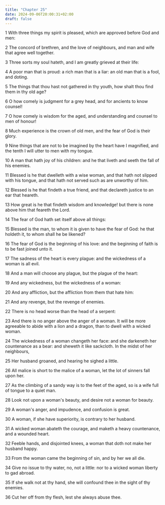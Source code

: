 ```yaml
---
title: "Chapter 25"
date: 2024-09-06T20:00:31+02:00
draft: false
---
```



1 With three things my spirit is pleased, which are approved before God and men:

2 The concord of brethren, and the love of neighbours, and man and wife that agree well together.

3 Three sorts my soul hateth, and I am greatly grieved at their life:

4 A poor man that is proud: a rich man that is a liar: an old man that is a fool, and doting.

5 The things that thou hast not gathered in thy youth, how shalt thou find them in thy old age?

6 O how comely is judgment for a grey head, and for ancients to know counsel!

7 O how comely is wisdom for the aged, and understanding and counsel to men of honour!

8 Much experience is the crown of old men, and the fear of God is their glory.

9 Nine things that are not to be imagined by the heart have I magnified, and the tenth I will utter to men with my tongue.

10 A man that hath joy of his children: and he that liveth and seeth the fall of his enemies.

11 Blessed is he that dwelleth with a wise woman, and that hath not slipped with his tongue, and that hath not served such as are unworthy of him.

12 Blessed is he that findeth a true friend, and that declareth justice to an ear that heareth.

13 How great is he that findeth wisdom and knowledge! but there is none above him that feareth the Lord.

14 The fear of God hath set itself above all things:

15 Blessed is the man, to whom it is given to have the fear of God: he that holdeth it, to whom shall he be likened?

16 The fear of God is the beginning of his love: and the beginning of faith is to be fast joined unto it.

17 The sadness of the heart is every plague: and the wickedness of a woman is all evil.

18 And a man will choose any plague, but the plague of the heart:

19 And any wickedness, but the wickedness of a woman:

20 And any affliction, but the affliction from them that hate him:

21 And any revenge, but the revenge of enemies.

22 There is no head worse than the head of a serpent:

23 And there is no anger above the anger of a woman. It will be more agreeable to abide with a lion and a dragon, than to dwell with a wicked woman.

24 The wickedness of a woman changeth her face: and she darkeneth her countenance as a bear: and sheweth it like sackcloth. In the midst of her neighbours,

25 Her husband groaned, and hearing he sighed a little.

26 All malice is short to the malice of a woman, let the lot of sinners fall upon her.

27 As the climbing of a sandy way is to the feet of the aged, so is a wife full of tongue to a quiet man.

28 Look not upon a woman's beauty, and desire not a woman for beauty.

29 A woman's anger, and impudence, and confusion is great.

30 A woman, if she have superiority, is contrary to her husband.

31 A wicked woman abateth the courage, and maketh a heavy countenance, and a wounded heart.

32 Feeble hands, and disjointed knees, a woman that doth not make her husband happy.

33 From the woman came the beginning of sin, and by her we all die.

34 Give no issue to thy water, no, not a little: nor to a wicked woman liberty to gad abroad.

35 If she walk not at thy hand, she will confound thee in the sight of thy enemies.

36 Cut her off from thy flesh, lest she always abuse thee.

